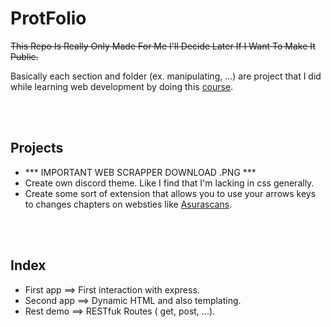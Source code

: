 # ProtFolio


~~This Repo Is Really Only Made For Me I'll Decide Later If I Want To Make It Public.~~

Basically each section and folder (ex. manipulating, ...) are project that I did while learning web development by 
doing this [course][course]. 

<br />
<br />

## Projects
 <!-- -  Then to imporove my [github][codeStackr] page. -->
 -  *** IMPORTANT WEB SCRAPPER DOWNLOAD .PNG *** 
 -  Create own discord theme. Like I find that I'm lacking in css generally.
 -  Create some sort of extension that allows you to use your arrows keys to changes chapters on websties like [Asurascans][asura].
<br />
<br />

## Index
- First app ==> First interaction with express.
- Second app ==> Dynamic HTML and also templating. 
- Rest demo ==> RESTfuk Routes ( get, post, ...).


<br />
<br />

[course]:https://www.udemy.com/course/the-web-developer-bootcamp/
[challenge]: https://jsbeginners.com/javascript-projects-for-beginners/
[Andrew]:https://www.udemy.com/course/modern-javascript/?ranMID=39197&ranEAID=1SruzFLGpX8&ranSiteID=1SruzFLGpX8-uGMGagLBTDtejvhz3phllQ&LSNPUBID=1SruzFLGpX8&utm_source=aff-campaign&utm_medium=udemyads
[Bluelime]: https://www.udemy.com/course/javascript-for-beginners-create-27-projects-from-scratch/?ranMID=39197&ranEAID=1SruzFLGpX8&ranSiteID=1SruzFLGpX8-_oG3eWLBvH2.WGuQ.EEtSw&LSNPUBID=1SruzFLGpX8&utm_source=aff-campaign&utm_medium=udemyads
[codeStackr]: https://www.youtube.com/watch?v=ECuqb5Tv9qI&ab_channel=codeSTACKr
[laurence]:https://www.udemy.com/course/javascript-course-projects/?ranMID=39197&ranEAID=1SruzFLGpX8&ranSiteID=1SruzFLGpX8-3LMazqzQS47Uvpe5tQtjng&utm_source=aff-campaign&utm_medium=udemyads&LSNPUBID=1SruzFLGpX8
[js30]:https://javascript30.com/
[asura]:https://www.asurascans.com/
